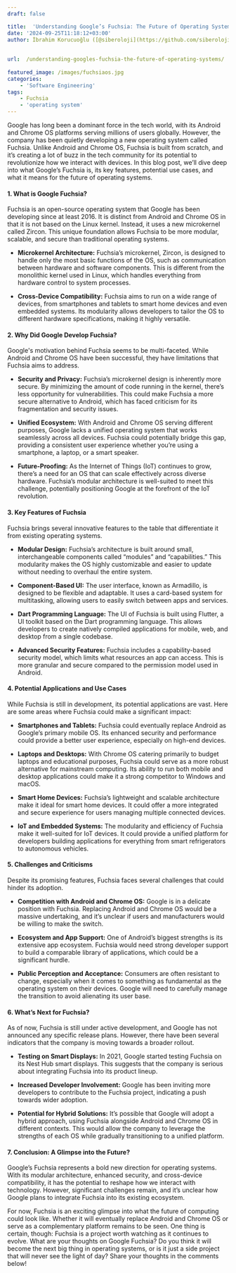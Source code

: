 ```yaml
---
draft: false

title:  'Understanding Google’s Fuchsia: The Future of Operating Systems?'
date: '2024-09-25T11:18:12+03:00'
author: İbrahim Korucuoğlu ([@siberoloji](https://github.com/siberoloji))
 
 
url:  /understanding-googles-fuchsia-the-future-of-operating-systems/
 
featured_image: /images/fuchsiaos.jpg
categories:
    - 'Software Engineering'
tags:
    - Fuchsia
    - 'operating system'
---
```



Google has long been a dominant force in the tech world, with its Android and Chrome OS platforms serving millions of users globally. However, the company has been quietly developing a new operating system called Fuchsia. Unlike Android and Chrome OS, Fuchsia is built from scratch, and it’s creating a lot of buzz in the tech community for its potential to revolutionize how we interact with devices. In this blog post, we’ll dive deep into what Google’s Fuchsia is, its key features, potential use cases, and what it means for the future of operating systems.


#### 1. **What is Google Fuchsia?**



Fuchsia is an open-source operating system that Google has been developing since at least 2016. It is distinct from Android and Chrome OS in that it is not based on the Linux kernel. Instead, it uses a new microkernel called Zircon. This unique foundation allows Fuchsia to be more modular, scalable, and secure than traditional operating systems.


* **Microkernel Architecture:** Fuchsia’s microkernel, Zircon, is designed to handle only the most basic functions of the OS, such as communication between hardware and software components. This is different from the monolithic kernel used in Linux, which handles everything from hardware control to system processes.

* **Cross-Device Compatibility:** Fuchsia aims to run on a wide range of devices, from smartphones and tablets to smart home devices and even embedded systems. Its modularity allows developers to tailor the OS to different hardware specifications, making it highly versatile.



#### 2. **Why Did Google Develop Fuchsia?**



Google's motivation behind Fuchsia seems to be multi-faceted. While Android and Chrome OS have been successful, they have limitations that Fuchsia aims to address.


* **Security and Privacy:** Fuchsia’s microkernel design is inherently more secure. By minimizing the amount of code running in the kernel, there’s less opportunity for vulnerabilities. This could make Fuchsia a more secure alternative to Android, which has faced criticism for its fragmentation and security issues.

* **Unified Ecosystem:** With Android and Chrome OS serving different purposes, Google lacks a unified operating system that works seamlessly across all devices. Fuchsia could potentially bridge this gap, providing a consistent user experience whether you’re using a smartphone, a laptop, or a smart speaker.

* **Future-Proofing:** As the Internet of Things (IoT) continues to grow, there’s a need for an OS that can scale effectively across diverse hardware. Fuchsia’s modular architecture is well-suited to meet this challenge, potentially positioning Google at the forefront of the IoT revolution.



#### 3. **Key Features of Fuchsia**



Fuchsia brings several innovative features to the table that differentiate it from existing operating systems.


* **Modular Design:** Fuchsia’s architecture is built around small, interchangeable components called “modules” and “capabilities.” This modularity makes the OS highly customizable and easier to update without needing to overhaul the entire system.

* **Component-Based UI:** The user interface, known as Armadillo, is designed to be flexible and adaptable. It uses a card-based system for multitasking, allowing users to easily switch between apps and services.

* **Dart Programming Language:** The UI of Fuchsia is built using Flutter, a UI toolkit based on the Dart programming language. This allows developers to create natively compiled applications for mobile, web, and desktop from a single codebase.

* **Advanced Security Features:** Fuchsia includes a capability-based security model, which limits what resources an app can access. This is more granular and secure compared to the permission model used in Android.



#### 4. **Potential Applications and Use Cases**



While Fuchsia is still in development, its potential applications are vast. Here are some areas where Fuchsia could make a significant impact:


* **Smartphones and Tablets:** Fuchsia could eventually replace Android as Google’s primary mobile OS. Its enhanced security and performance could provide a better user experience, especially on high-end devices.

* **Laptops and Desktops:** With Chrome OS catering primarily to budget laptops and educational purposes, Fuchsia could serve as a more robust alternative for mainstream computing. Its ability to run both mobile and desktop applications could make it a strong competitor to Windows and macOS.

* **Smart Home Devices:** Fuchsia’s lightweight and scalable architecture make it ideal for smart home devices. It could offer a more integrated and secure experience for users managing multiple connected devices.

* **IoT and Embedded Systems:** The modularity and efficiency of Fuchsia make it well-suited for IoT devices. It could provide a unified platform for developers building applications for everything from smart refrigerators to autonomous vehicles.



#### 5. **Challenges and Criticisms**



Despite its promising features, Fuchsia faces several challenges that could hinder its adoption.


* **Competition with Android and Chrome OS:** Google is in a delicate position with Fuchsia. Replacing Android and Chrome OS would be a massive undertaking, and it’s unclear if users and manufacturers would be willing to make the switch.

* **Ecosystem and App Support:** One of Android’s biggest strengths is its extensive app ecosystem. Fuchsia would need strong developer support to build a comparable library of applications, which could be a significant hurdle.

* **Public Perception and Acceptance:** Consumers are often resistant to change, especially when it comes to something as fundamental as the operating system on their devices. Google will need to carefully manage the transition to avoid alienating its user base.



#### 6. **What’s Next for Fuchsia?**



As of now, Fuchsia is still under active development, and Google has not announced any specific release plans. However, there have been several indicators that the company is moving towards a broader rollout.


* **Testing on Smart Displays:** In 2021, Google started testing Fuchsia on its Nest Hub smart displays. This suggests that the company is serious about integrating Fuchsia into its product lineup.

* **Increased Developer Involvement:** Google has been inviting more developers to contribute to the Fuchsia project, indicating a push towards wider adoption.

* **Potential for Hybrid Solutions:** It’s possible that Google will adopt a hybrid approach, using Fuchsia alongside Android and Chrome OS in different contexts. This would allow the company to leverage the strengths of each OS while gradually transitioning to a unified platform.



#### 7. **Conclusion: A Glimpse into the Future?**



Google’s Fuchsia represents a bold new direction for operating systems. With its modular architecture, enhanced security, and cross-device compatibility, it has the potential to reshape how we interact with technology. However, significant challenges remain, and it’s unclear how Google plans to integrate Fuchsia into its existing ecosystem.



For now, Fuchsia is an exciting glimpse into what the future of computing could look like. Whether it will eventually replace Android and Chrome OS or serve as a complementary platform remains to be seen. One thing is certain, though: Fuchsia is a project worth watching as it continues to evolve.
What are your thoughts on Google Fuchsia? Do you think it will become the next big thing in operating systems, or is it just a side project that will never see the light of day? Share your thoughts in the comments below!
